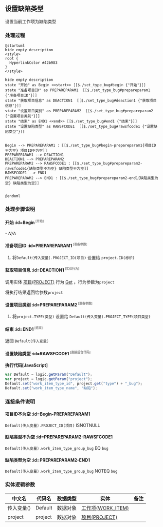 ## 设置缺陷类型 <!-- {docsify-ignore-all} -->

   设置当前工作项为缺陷类型

### 处理过程

```plantuml
@startuml
hide empty description
<style>
root {
  HyperlinkColor #42b983
}
</style>

hide empty description
state "开始" as Begin <<start>> [[$./set_type_bug#begin {"开始"}]]
state "准备项目ID" as PREPAREPARAM1  [[$./set_type_bug#prepareparam1 {"准备项目ID"}]]
state "获取项目信息" as DEACTION1  [[$./set_type_bug#deaction1 {"获取项目信息"}]]
state "设置项目类别" as PREPAREPARAM2  [[$./set_type_bug#prepareparam2 {"设置项目类别"}]]
state "结束" as END1 <<end>> [[$./set_type_bug#end1 {"结束"}]]
state "设置缺陷类型" as RAWSFCODE1  [[$./set_type_bug#rawsfcode1 {"设置缺陷类型"}]]


Begin --> PREPAREPARAM1 : [[$./set_type_bug#begin-prepareparam1{项目ID不为空} 项目ID不为空]]
PREPAREPARAM1 --> DEACTION1
DEACTION1 --> PREPAREPARAM2
PREPAREPARAM2 --> RAWSFCODE1 : [[$./set_type_bug#prepareparam2-rawsfcode1{缺陷类型不为空} 缺陷类型不为空]]
RAWSFCODE1 --> END1
PREPAREPARAM2 --> END1 : [[$./set_type_bug#prepareparam2-end1{缺陷类型为空} 缺陷类型为空]]


@enduml
```


### 处理步骤说明

#### 开始 :id=Begin<sup class="footnote-symbol"> <font color=gray size=1>[开始]</font></sup>



*- N/A*
#### 准备项目ID :id=PREPAREPARAM1<sup class="footnote-symbol"> <font color=gray size=1>[准备参数]</font></sup>



1. 将`Default(传入变量).PROJECT_ID(项目)` 设置给  `project.ID(标识)`

#### 获取项目信息 :id=DEACTION1<sup class="footnote-symbol"> <font color=gray size=1>[实体行为]</font></sup>



调用实体 [项目(PROJECT)](module/ProjMgmt/project.md) 行为 [Get](module/ProjMgmt/project#行为) ，行为参数为`project`

将执行结果返回给参数`project`

#### 设置项目类别 :id=PREPAREPARAM2<sup class="footnote-symbol"> <font color=gray size=1>[准备参数]</font></sup>



1. 将`project.TYPE(类型)` 设置给  `Default(传入变量).PROJECT_TYPE(项目类型)`

#### 结束 :id=END1<sup class="footnote-symbol"> <font color=gray size=1>[结束]</font></sup>



返回 `Default(传入变量)`

#### 设置缺陷类型 :id=RAWSFCODE1<sup class="footnote-symbol"> <font color=gray size=1>[直接后台代码]</font></sup>



<p class="panel-title"><b>执行代码[JavaScript]</b></p>

```javascript
var Default = logic.getParam("Default");
var project = logic.getParam("project");
Default.set("work_item_type_id", project.get("type") + "_bug");
Default.set("work_item_type_name", "缺陷");

```


### 连接条件说明
#### 项目ID不为空 :id=Begin-PREPAREPARAM1

`Default(传入变量).PROJECT_ID(项目)` ISNOTNULL
#### 缺陷类型不为空 :id=PREPAREPARAM2-RAWSFCODE1

`Default(传入变量).work_item_type_group_bug` EQ `bug`
#### 缺陷类型为空 :id=PREPAREPARAM2-END1

`Default(传入变量).work_item_type_group_bug` NOTEQ `bug`


### 实体逻辑参数

|    中文名   |    代码名    |  数据类型    |  实体   |备注 |
| --------| --------| -------- | -------- | --------   |
|传入变量(<i class="fa fa-check"/></i>)|Default|数据对象|[工作项(WORK_ITEM)](module/ProjMgmt/work_item.md)||
|project|project|数据对象|[项目(PROJECT)](module/ProjMgmt/project.md)||
